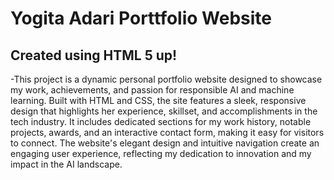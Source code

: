 # Yogita Adari Porttfolio Website
## Created using HTML 5 up!
-This project is a dynamic personal portfolio website designed to showcase my work, achievements, and passion for responsible AI and machine learning. Built with HTML and CSS, the site features a sleek, responsive design that highlights her experience, skillset, and accomplishments in the tech industry. It includes dedicated sections for my work history, notable projects, awards, and an interactive contact form, making it easy for visitors to connect. The website's elegant design and intuitive navigation create an engaging user experience, reflecting my dedication to innovation and my impact in the AI landscape.
